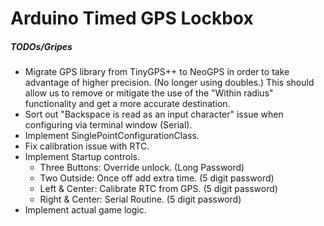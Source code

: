 # Arduino Timed GPS Lockbox

##### TODOs/Gripes
* Migrate GPS library from TinyGPS++ to NeoGPS in order to take advantage of higher precision. (No longer using doubles.) This should allow us to remove or mitigate the use of the "Within radius" functionality and get a more accurate destination.
* Sort out "Backspace is read as an input character" issue when configuring via terminal window (Serial).
* Implement SinglePointConfigurationClass.
* Fix calibration issue with RTC.
* Implement Startup controls.
    * Three Buttons: Override unlock. (Long Password)
    * Two Outside: Once off add extra time. (5 digit password)
    * Left & Center: Calibrate RTC from GPS. (5 digit password)
    * Right & Center: Serial Routine. (5 digit password)
* Implement actual game logic.